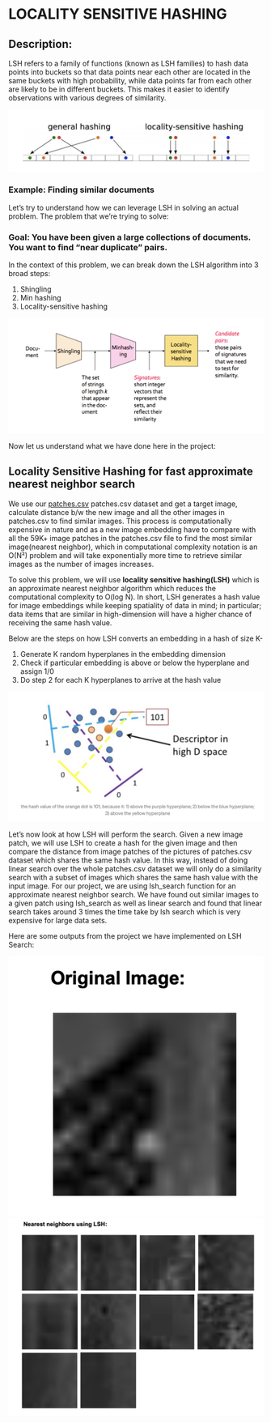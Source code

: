 # LOCALITY SENSITIVE HASHING

## Description: 
LSH refers to a family of functions (known as LSH families) to hash data points into buckets so that data points near each other are located in the same buckets with high probability, while data points far from each other are likely to be in different buckets. This makes it easier to identify observations with various degrees of similarity.

![image](https://github.com/Zaid9597/Locality-Sensitive-Hashing/blob/main/readme.md-images/Screen%20Shot%202022-03-05%20at%209.33.49%20AM.png)

### Example: Finding similar documents
Let’s try to understand how we can leverage LSH in solving an actual problem. The problem that we’re trying to solve:
### Goal: You have been given a large collections of documents. You want to find “near duplicate” pairs.
In the context of this problem, we can break down the LSH algorithm into 3 broad steps:
1. Shingling
2. Min hashing
3. Locality-sensitive hashing

![image](https://github.com/Zaid9597/Locality-Sensitive-Hashing/blob/main/readme.md-images/Screen%20Shot%202022-03-05%20at%209.39.25%20AM.png)

Now let us understand what we have done here in the project:

## Locality Sensitive Hashing for fast approximate nearest neighbor search

We use our [patches.csv](https://drive.google.com/file/d/1e-11EFHXPW0y6baIjVA-n82SUnenZYHi/view?usp=sharing) patches.csv dataset and get a target image, calculate distance b/w the new image and all the other images in patches.csv to find similar images. This process is computationally expensive in nature and as a new image embedding have to compare with all the 59K+ image patches in the patches.csv file to find the most similar image(nearest neighbor), which in computational complexity notation is an O(N²) problem and will take exponentially more time to retrieve similar images as the number of images increases.

To solve this problem, we will use **locality sensitive hashing(LSH)** which is an approximate nearest neighbor algorithm which reduces the computational complexity to O(log N). In short, LSH generates a hash value for image embeddings while keeping spatiality of data in mind; in particular; data items that are similar in high-dimension will have a higher chance of receiving the same hash value.

Below are the steps on how LSH converts an embedding in a hash of size K-
1. Generate K random hyperplanes in the embedding dimension
2. Check if particular embedding is above or below the hyperplane and assign 1/0
3. Do step 2 for each K hyperplanes to arrive at the hash value

![image](https://github.com/Zaid9597/Locality-Sensitive-Hashing/blob/main/readme.md-images/Screen%20Shot%202022-03-05%20at%209.44.41%20AM.png)

Let’s now look at how LSH will perform the search. Given a new image patch, we will use LSH to create a hash for the given image and then compare the distance from image patches of the pictures of patches.csv dataset which shares the same hash value. In this way, instead of doing linear search over the whole patches.csv dataset we will only do a similarity search with a subset of images which shares the same hash value with the input image. For our project, we are using lsh_search function for an approximate nearest neighbor search. We have found out similar images to a given patch using lsh_search as well as linear search and found that linear search takes around 3 times the time take by lsh search which is very expensive for large data sets.

Here are some outputs from the project we have implemented on LSH Search:

![image](https://github.com/Zaid9597/Locality-Sensitive-Hashing/blob/main/readme.md-images/Screen%20Shot%202022-03-05%20at%209.47.55%20AM.png)
![image](https://github.com/Zaid9597/Locality-Sensitive-Hashing/blob/main/readme.md-images/Screen%20Shot%202022-03-05%20at%209.48.03%20AM.png)
